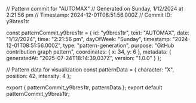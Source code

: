 // Pattern commit for "AUTOMAX"
// Generated on Sunday, 1/12/2024 at 2:21:56 pm
// Timestamp: 2024-12-01T08:51:56.000Z
// Commit ID: y9bres1tr

const patternCommit_y9bres1tr = {
  id: "y9bres1tr",
  text: "AUTOMAX",
  date: "1/12/2024",
  time: "2:21:56 pm",
  dayOfWeek: "Sunday",
  timestamp: "2024-12-01T08:51:56.000Z",
  type: "pattern-generation",
  purpose: "GitHub contribution graph pattern",
  coordinates: {
    x: 34,
    y: 6
  },
  metadata: {
    generatedAt: "2025-07-24T18:14:39.037Z",
    version: "1.0.0"
  }
};

// Pattern data for visualization
const patternData = {
  character: "X",
  position: 42,
  intensity: 4
};

export { patternCommit_y9bres1tr, patternData };
export default patternCommit_y9bres1tr;
